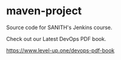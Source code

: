 # maven-project
Source code for SANITH's Jenkins course.

Check out our Latest DevOps PDF book.

https://www.level-up.one/devops-pdf-book
